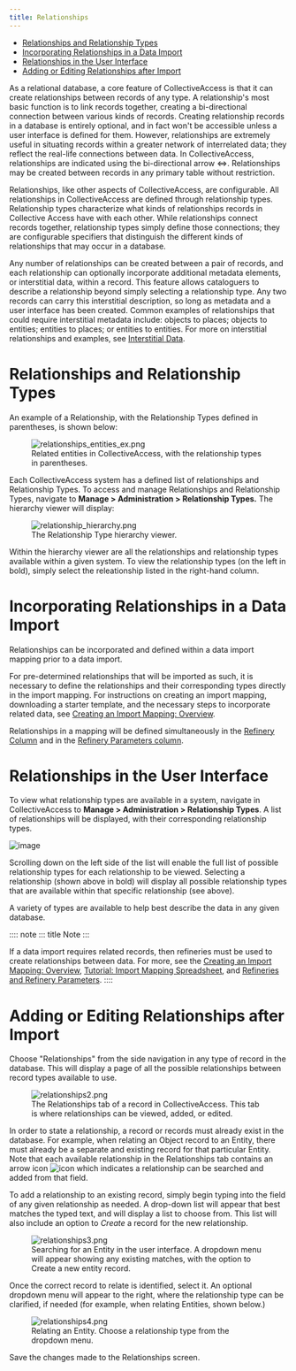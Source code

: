 ```yaml
---
title: Relationships
---
```


-   [Relationships and Relationship
    Types](#relationships-and-relationship-types)
-   [Incorporating Relationships in a Data
    Import](#incorporating-relationships-in-a-data-import)
-   [Relationships in the User
    Interface](#relationships-in-the-user-interface)
-   [Adding or Editing Relationships after
    Import](#adding-or-editing-relationships-after-import)

As a relational database, a core feature of CollectiveAccess is that it
can create relationships between records of any type. A relationship's
most basic function is to link records together, creating a
bi-directional connection between various kinds of records. Creating
relationship records in a database is entirely optional, and in fact
won\'t be accessible unless a user interface is defined for them.
However, relationships are extremely useful in situating records within
a greater network of interrelated data; they reflect the real-life
connections between data. In CollectiveAccess, relationships are
indicated using the bi-directional arrow ⇔. Relationships may be created
between records in any primary table without restriction.

Relationships, like other aspects of CollectiveAccess, are configurable.
All relationships in CollectiveAccess are defined through relationship
types. Relationship types characterize what kinds of relationships
records in Collective Access have with each other. While relationships
connect records together, relationship types simply define those
connections; they are configurable specifiers that distinguish the
different kinds of relationships that may occur in a database.

Any number of relationships can be created between a pair of records,
and each relationship can optionally incorporate additional metadata
elements, or interstitial data, within a record. This feature allows
cataloguers to describe a relationship beyond simply selecting a
relationship type. Any two records can carry this interstitial
description, so long as metadata and a user interface has been created.
Common examples of relationships that could require interstitial
metadata include: objects to places; objects to entities; entities to
places; or entities to entities. For more on interstitial relationships
and examples, see [Interstitial
Data](https://manual.collectiveaccess.org/dataModelling/interstitial.html).

# Relationships and Relationship Types

An example of a Relationship, with the Relationship Types defined in
parentheses, is shown below:

<figure class="align-center">
<img src="relationships_entities_ex.png"
alt="relationships_entities_ex.png" />
<figcaption>Related entities in CollectiveAccess, with the relationship
types in parentheses.</figcaption>
</figure>

Each CollectiveAccess system has a defined list of relationships and
Relationship Types. To access and manage Relationships and Relationship
Types, navigate to **Manage \> Administration \> Relationship Types.**
The hierarchy viewer will display:

<figure class="align-center">
<img src="relationship_hierarchy.png"
alt="relationship_hierarchy.png" />
<figcaption>The Relationship Type hierarchy viewer.</figcaption>
</figure>

Within the hierarchy viewer are all the relationships and relationship
types available within a given system. To view the relationship types
(on the left in bold), simply select the releationship listed in the
right-hand column.

# **Incorporating Relationships in a Data Import**

Relationships can be incorporated and defined within a data import
mapping prior to a data import.

For pre-determined relationships that will be imported as such, it is
necessary to define the relationships and their corresponding types
directly in the import mapping. For instructions on creating an import
mapping, downloading a starter template, and the necessary steps to
incorporate related data, see [Creating an Import Mapping:
Overview](/providence/user/import/c_creating_mapping.html).

Relationships in a mapping will be defined simultaneously in the
[Refinery
Column](/providence/user/import/c_creating_mapping.html#column-6-refinery)
and in the [Refinery Parameters
column](/providence/user/import/c_creating_mapping.html#column-7-refinery-parameters).

# **Relationships in the User Interface**

To view what relationship types are available in a system, navigate in
CollectiveAccess to **Manage \> Administration \> Relationship Types**.
A list of relationships will be displayed, with their corresponding
relationship types.

![image](/providence/img/Relationships1.png)

Scrolling down on the left side of the list will enable the full list of
possible relationship types for each relationship to be viewed.
Selecting a relationship (shown above in bold) will display all possible
relationship types that are available within that specific relationship
(see above).

A variety of types are available to help best describe the data in any
given database.

:::: note
::: title
Note
:::

If a data import requires related records, then refineries must be used
to create relationships between data. For more, see the [Creating an
Import Mapping:
Overview](/providence/user/import/c_creating_mapping.html),
[Tutorial: Import Mapping
Spreadsheet](/providence/user/import/c_import_tutorial.html),
and [Refineries and Refinery
Parameters](/providence/user/import/mappings/refineries.html#import-mappings-refineries).
::::

# **Adding or Editing Relationships after Import**

Choose \"Relationships\" from the side navigation in any type of record
in the database. This will display a page of all the possible
relationships between record types available to use.

<figure class="align-center">
<img src="relationships2.png" alt="relationships2.png" />
<figcaption>The Relationships tab of a record in CollectiveAccess. This
tab is where relationships can be viewed, added, or edited.</figcaption>
</figure>

In order to state a relationship, a record or records must already exist
in the database. For example, when relating an Object record to an
Entity, there must already be a separate and existing record for that
particular Entity. Note that each available relationship in the
Relationships tab contains an arrow icon ![icon](/providence/img/relationship_arrow.png)
which indicates a relationship can be searched and added from that
field.

To add a relationship to an existing record, simply begin typing into
the field of any given relationship as needed. A drop-down list will
appear that best matches the typed text, and will display a list to
choose from. This list will also include an option to *Create* a record
for the new relationship.

<figure class="align-center">
<img src="relationships3.png" alt="relationships3.png" />
<figcaption>Searching for an Entity in the user interface. A dropdown
menu will appear showing any existing matches, with the option to Create
a new entity record.</figcaption>
</figure>

Once the correct record to relate is identified, select it. An optional
dropdown menu will appear to the right, where the relationship type can
be clarified, if needed (for example, when relating Entities, shown
below.)

<figure class="align-center">
<img src="relationships4.png" alt="relationships4.png" />
<figcaption>Relating an Entity. Choose a relationship type from the
dropdown menu.</figcaption>
</figure>

Save the changes made to the Relationships screen.
